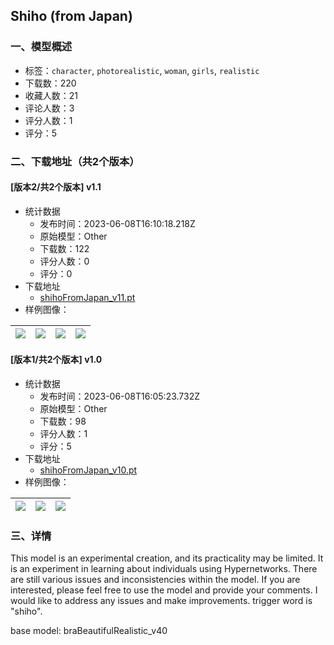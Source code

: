 ## Shiho (from Japan)
### 一、模型概述

- 标签：`character`, `photorealistic`, `woman`, `girls`, `realistic`
- 下载数：220
- 收藏人数：21
- 评论人数：3
- 评分人数：1
- 评分：5

### 二、下载地址（共2个版本）

#### [版本2/共2个版本] v1.1

- 统计数据
  - 发布时间：2023-06-08T16:10:18.218Z
  - 原始模型：Other
  - 下载数：122
  - 评分人数：0
  - 评分：0
- 下载地址
  - [shihoFromJapan_v11.pt](https://civitai.com/api/download/models/91845)
- 样例图像：

| <img src="https://image.civitai.com/xG1nkqKTMzGDvpLrqFT7WA/d698fe77-a8ee-421d-b2e4-8dc9e79ddd48/width=450/1400799.jpeg" /> | <img src="https://image.civitai.com/xG1nkqKTMzGDvpLrqFT7WA/87016889-9565-4def-9edd-296226596707/width=450/1074761.jpeg" /> | <img src="https://image.civitai.com/xG1nkqKTMzGDvpLrqFT7WA/f56473b4-b716-4871-b949-dd7a737c3169/width=450/1074764.jpeg" /> | <img src="https://image.civitai.com/xG1nkqKTMzGDvpLrqFT7WA/924b4770-4d24-4d08-8e71-8c6745ceb3d6/width=450/1400801.jpeg" /> |
| ---- | ---- | ---- | ---- |

#### [版本1/共2个版本] v1.0

- 统计数据
  - 发布时间：2023-06-08T16:05:23.732Z
  - 原始模型：Other
  - 下载数：98
  - 评分人数：1
  - 评分：5
- 下载地址
  - [shihoFromJapan_v10.pt](https://civitai.com/api/download/models/67224)
- 样例图像：

| <img src="https://image.civitai.com/xG1nkqKTMzGDvpLrqFT7WA/61b104a5-9b26-4ef8-b879-b8a592eb2cef/width=450/878872.jpeg" /> | <img src="https://image.civitai.com/xG1nkqKTMzGDvpLrqFT7WA/e249701b-1e13-48e2-b409-c656476dce41/width=450/844282.jpeg" /> | <img src="https://image.civitai.com/xG1nkqKTMzGDvpLrqFT7WA/a2250d78-8f02-4aa7-a1cb-efaae1f69277/width=450/844284.jpeg" /> |
| ---- | ---- | ---- |


### 三、详情
<p>This model is an experimental creation, and its practicality may be limited. It is an experiment in learning about individuals using Hypernetworks. There are still various issues and inconsistencies within the model. If you are interested, please feel free to use the model and provide your comments. I would like to address any issues and make improvements. trigger word is "shiho".</p><p>base model: braBeautifulRealistic_v40</p>